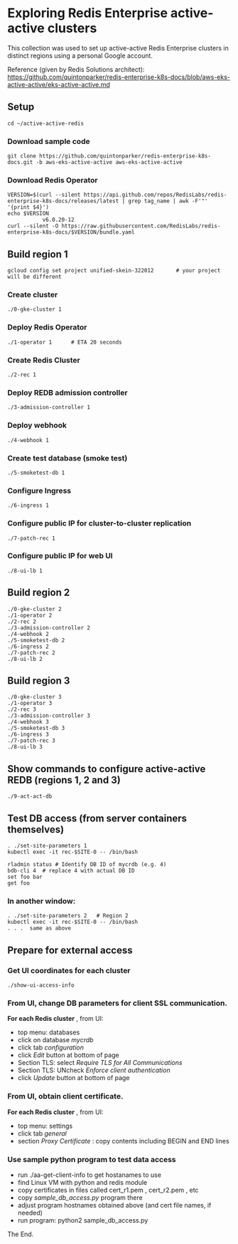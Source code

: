# Exploring Redis Enterprise active-active clusters
This collection was used to set up active-active Redis Enterprise clusters in distinct regions using a personal Google account.

Reference (given by Redis Solutions architect): https://github.com/quintonparker/redis-enterprise-k8s-docs/blob/aws-eks-active-active/eks-active-active.md

## Setup 

    cd ~/active-active-redis

### Download sample code
    git clone https://github.com/quintonparker/redis-enterprise-k8s-docs.git -b aws-eks-active-active aws-eks-active-active

### Download Redis Operator
    VERSION=$(curl --silent https://api.github.com/repos/RedisLabs/redis- enterprise-k8s-docs/releases/latest | grep tag_name | awk -F'"' '{print $4}')
    echo $VERSION
               v6.0.20-12
    curl --silent -O https://raw.githubusercontent.com/RedisLabs/redis-enterprise-k8s-docs/$VERSION/bundle.yaml
## Build region 1

    gcloud config set project unified-skein-322012       # your project will be different

### Create cluster
    ./0-gke-cluster 1

### Deploy Redis Operator
    ./1-operator 1		# ETA 20 seconds

### Create Redis Cluster
    ./2-rec 1

### Deploy REDB admission controller
    ./3-admission-controller 1

### Deploy webhook
    ./4-webhook 1

### Create test database (smoke test)
    ./5-smoketest-db 1

### Configure Ingress
    ./6-ingress 1

### Configure public IP for cluster-to-cluster replication
    ./7-patch-rec 1

### Configure public IP for web UI
    ./8-ui-lb 1

## Build region 2

    ./0-gke-cluster 2
    ./1-operator 2
    ./2-rec 2
    ./3-admission-controller 2
    ./4-webhook 2
    ./5-smoketest-db 2
    ./6-ingress 2
    ./7-patch-rec 2
    ./8-ui-lb 2
## Build region 3

    ./0-gke-cluster 3
    ./1-operator 3
    ./2-rec 3
    ./3-admission-controller 3
    ./4-webhook 3
    ./5-smoketest-db 3
    ./6-ingress 3
    ./7-patch-rec 3
    ./8-ui-lb 3
## Show commands to configure active-active REDB (regions 1, 2 and 3)

    ./9-act-act-db

## Test DB access (from server containers themselves)

    . ./set-site-parameters 1
    kubectl exec -it rec-$SITE-0 -- /bin/bash

    rladmin status # Identify DB ID of mycrdb (e.g. 4)
    bdb-cli 4  # replace 4 with actual DB ID
    set foo bar
    get foo

### In another window:
    . ./set-site-parameters 2   # Region 2
    kubectl exec -it rec-$SITE-0 -- /bin/bash
    . . .  same as above

## Prepare for external access
### Get UI coordinates for each cluster
    ./show-ui-access-info
### From UI, change DB parameters for client SSL communication. 

**For each Redis cluster** , from UI:
- top menu: databases
- click on database _mycrdb_
- click tab _configuration_
- click _Edit_ button at bottom of page
- Section TLS: select _Require TLS for All Communications_
- Section TLS: UNcheck _Enforce client authentication_
- click _Update_ button at bottom of page

### From UI, obtain client certificate. 
**For each Redis cluster** , from UI:
- top menu: settings
- click tab _general_
- section _Proxy Certificate_ : copy contents including BEGIN and END lines

### Use sample python program to test data access
- run ./aa-get-client-info to get hostanames to use
- find Linux VM with python and redis module
- copy certificates in files called cert_r1.pem , cert_r2.pem , etc
- copy *sample_db_access.py* program there
- adjust program hostnames obtained above (and cert file names, if needed)
- run program:  python2 sample_db_access.py

The End.
